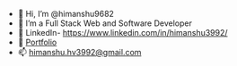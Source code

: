 - 👋 Hi, I’m @himanshu9682
- 👀 I’m a Full Stack Web and Software Developer
- 💼 LinkedIn- https://www.linkedin.com/in/himanshu3992/
- 🌱 [Portfolio](https://himanshu9682.github.io/Himanshu-Portfolio/)
- 📫 himanshu.hv3992@gmail.com
